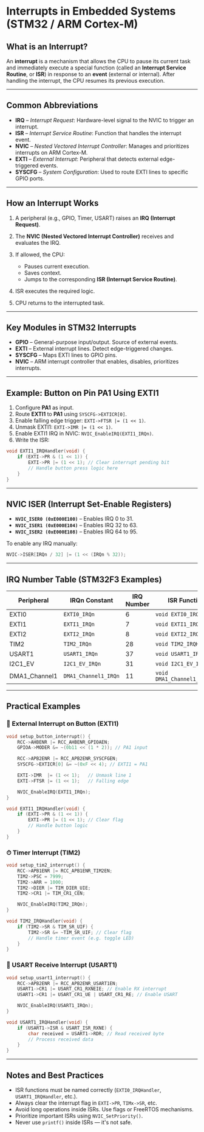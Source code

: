 # **Interrupts in Embedded Systems (STM32 / ARM Cortex-M)**

## **What is an Interrupt?**

An **interrupt** is a mechanism that allows the CPU to pause its current task and immediately execute a special function (called an **Interrupt Service Routine**, or **ISR**) in response to an **event** (external or internal). After handling the interrupt, the CPU resumes its previous execution.

---

## **Common Abbreviations**

* **IRQ** – *Interrupt Request*: Hardware-level signal to the NVIC to trigger an interrupt.
* **ISR** – *Interrupt Service Routine*: Function that handles the interrupt event.
* **NVIC** – *Nested Vectored Interrupt Controller*: Manages and prioritizes interrupts on ARM Cortex-M.
* **EXTI** – *External Interrupt*: Peripheral that detects external edge-triggered events.
* **SYSCFG** – *System Configuration*: Used to route EXTI lines to specific GPIO ports.

---

## **How an Interrupt Works**

1. A peripheral (e.g., GPIO, Timer, USART) raises an **IRQ (Interrupt Request)**.
2. The **NVIC (Nested Vectored Interrupt Controller)** receives and evaluates the IRQ.
3. If allowed, the CPU:

   * Pauses current execution.
   * Saves context.
   * Jumps to the corresponding **ISR (Interrupt Service Routine)**.
4. ISR executes the required logic.
5. CPU returns to the interrupted task.

---

## **Key Modules in STM32 Interrupts**

* **GPIO** – General-purpose input/output. Source of external events.
* **EXTI** – External interrupt lines. Detect edge-triggered changes.
* **SYSCFG** – Maps EXTI lines to GPIO pins.
* **NVIC** – ARM interrupt controller that enables, disables, prioritizes interrupts.

---

## **Example: Button on Pin PA1 Using EXTI1**

1. Configure **PA1** as input.
2. Route **EXTI1** to **PA1** using `SYSCFG->EXTICR[0]`.
3. Enable falling edge trigger: `EXTI->FTSR |= (1 << 1)`.
4. Unmask EXTI1: `EXTI->IMR |= (1 << 1)`.
5. Enable EXTI1 IRQ in NVIC: `NVIC_EnableIRQ(EXTI1_IRQn)`.
6. Write the ISR:

```c
void EXTI1_IRQHandler(void) {
    if (EXTI->PR & (1 << 1)) {
        EXTI->PR |= (1 << 1); // Clear interrupt pending bit
        // Handle button press logic here
    }
}
```

---

## **NVIC ISER (Interrupt Set-Enable Registers)**

* **`NVIC_ISER0 (0xE000E100)`** – Enables IRQ 0 to 31.
* **`NVIC_ISER1 (0xE000E104)`** – Enables IRQ 32 to 63.
* **`NVIC_ISER2 (0xE000E108)`** – Enables IRQ 64 to 95.

To enable any IRQ manually:

```c
NVIC->ISER[IRQn / 32] |= (1 << (IRQn % 32));
```

---

## **IRQ Number Table (STM32F3 Examples)**

| Peripheral     | IRQn Constant        | IRQ Number | ISR Function Name                 |
| -------------- | -------------------- | ---------- | --------------------------------- |
| EXTI0          | `EXTI0_IRQn`         | 6          | `void EXTI0_IRQHandler()`         |
| EXTI1          | `EXTI1_IRQn`         | 7          | `void EXTI1_IRQHandler()`         |
| EXTI2          | `EXTI2_IRQn`         | 8          | `void EXTI2_IRQHandler()`         |
| TIM2           | `TIM2_IRQn`          | 28         | `void TIM2_IRQHandler()`          |
| USART1         | `USART1_IRQn`        | 37         | `void USART1_IRQHandler()`        |
| I2C1\_EV       | `I2C1_EV_IRQn`       | 31         | `void I2C1_EV_IRQHandler()`       |
| DMA1\_Channel1 | `DMA1_Channel1_IRQn` | 11         | `void DMA1_Channel1_IRQHandler()` |

---

## **Practical Examples**

### 🔘 External Interrupt on Button (EXTI1)

```c
void setup_button_interrupt() {
    RCC->AHBENR |= RCC_AHBENR_GPIOAEN;
    GPIOA->MODER &= ~(0b11 << (1 * 2)); // PA1 input

    RCC->APB2ENR |= RCC_APB2ENR_SYSCFGEN;
    SYSCFG->EXTICR[0] &= ~(0xF << 4); // EXTI1 = PA1

    EXTI->IMR  |= (1 << 1);   // Unmask line 1
    EXTI->FTSR |= (1 << 1);   // Falling edge

    NVIC_EnableIRQ(EXTI1_IRQn);
}

void EXTI1_IRQHandler(void) {
    if (EXTI->PR & (1 << 1)) {
        EXTI->PR |= (1 << 1); // Clear flag
        // Handle button logic
    }
}
```

### ⏱ Timer Interrupt (TIM2)

```c
void setup_tim2_interrupt() {
    RCC->APB1ENR |= RCC_APB1ENR_TIM2EN;
    TIM2->PSC = 7999;
    TIM2->ARR = 1000;
    TIM2->DIER |= TIM_DIER_UIE;
    TIM2->CR1 |= TIM_CR1_CEN;

    NVIC_EnableIRQ(TIM2_IRQn);
}

void TIM2_IRQHandler(void) {
    if (TIM2->SR & TIM_SR_UIF) {
        TIM2->SR &= ~TIM_SR_UIF; // Clear flag
        // Handle timer event (e.g. toggle LED)
    }
}
```

### 📡 USART Receive Interrupt (USART1)

```c
void setup_usart1_interrupt() {
    RCC->APB2ENR |= RCC_APB2ENR_USART1EN;
    USART1->CR1 |= USART_CR1_RXNEIE; // Enable RX interrupt
    USART1->CR1 |= USART_CR1_UE | USART_CR1_RE; // Enable USART

    NVIC_EnableIRQ(USART1_IRQn);
}

void USART1_IRQHandler(void) {
    if (USART1->ISR & USART_ISR_RXNE) {
        char received = USART1->RDR; // Read received byte
        // Process received data
    }
}
```

---

## **Notes and Best Practices**

* ISR functions must be named correctly (`EXTI0_IRQHandler`, `USART1_IRQHandler`, etc.).
* Always clear the interrupt flag in `EXTI->PR`, `TIMx->SR`, etc.
* Avoid long operations inside ISRs. Use flags or FreeRTOS mechanisms.
* Prioritize important ISRs using `NVIC_SetPriority()`.
* Never use `printf()` inside ISRs — it's not safe.


